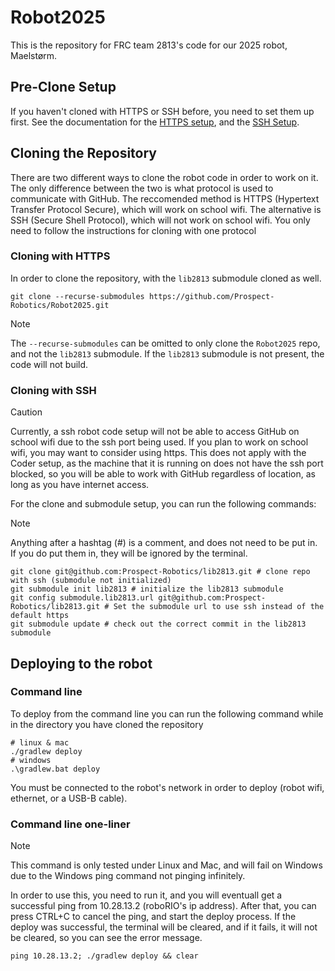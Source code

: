 # Robot2025

This is the repository for FRC team 2813's code for our 2025 robot, Maelstørm.

## Pre-Clone Setup

If you haven't cloned with HTTPS or SSH before, you need to set them up first.
See the documentation for the [HTTPS setup](https://github.com/git-ecosystem/git-credential-manager/tree/release), and the [SSH Setup](https://docs.github.com/en/authentication/connecting-to-github-with-ssh).

## Cloning the Repository

There are two different ways to clone the robot code in order to work on it.
The only difference between the two is what protocol is used to communicate with GitHub.
The reccomended method is HTTPS (Hypertext Transfer Protocol Secure), which will work on school wifi.
The alternative is SSH (Secure Shell Protocol), which will not work on school wifi.
You only need to follow the instructions for cloning with one protocol

### Cloning with HTTPS

In order to clone the repository, with the `lib2813` submodule cloned as well.

```
git clone --recurse-submodules https://github.com/Prospect-Robotics/Robot2025.git
```

> [!NOTE]
> The `--recurse-submodules` can be omitted to only clone the `Robot2025` repo, and not the `lib2813` submodule.
> If the `lib2813` submodule is not present, the code will not build.

### Cloning with SSH

> [!CAUTION]
> Currently, a ssh robot code setup will not be able to access GitHub on school wifi due to the ssh port being used.
> If you plan to work on school wifi, you may want to consider using https.
> This does not apply with the Coder setup, as the machine that it is running on does not have the ssh port blocked, so you will be able to work with GitHub regardless of location, as long as you have internet access.

For the clone and submodule setup, you can run the following commands:

> [!NOTE]
> Anything after a hashtag (#) is a comment, and does not need to be put in.
If you do put them in, they will be ignored by the terminal.

```
git clone git@github.com:Prospect-Robotics/lib2813.git # clone repo with ssh (submodule not initialized)
git submodule init lib2813 # initialize the lib2813 submodule
git config submodule.lib2813.url git@github.com:Prospect-Robotics/lib2813.git # Set the submodule url to use ssh instead of the default https
git submodule update # check out the correct commit in the lib2813 submodule
```

## Deploying to the robot

### Command line

To deploy from the command line you can run the following command while in the directory you have cloned the repository
```
# linux & mac
./gradlew deploy
# windows
.\gradlew.bat deploy
```
You must be connected to the robot's network in order to deploy (robot wifi, ethernet, or a USB-B cable).

### Command line one-liner

> [!NOTE]
> This command is only tested under Linux and Mac, and will fail on Windows due to the Windows ping command not pinging infinitely.

In order to use this, you need to run it, and you will eventuall get a successful ping from 10.28.13.2 (roboRIO's ip address).
After that, you can press CTRL+C to cancel the ping, and start the deploy process.
If the deploy was successful, the terminal will be cleared, and if it fails, it will not be cleared, so you can see the error message.

```
ping 10.28.13.2; ./gradlew deploy && clear
```
